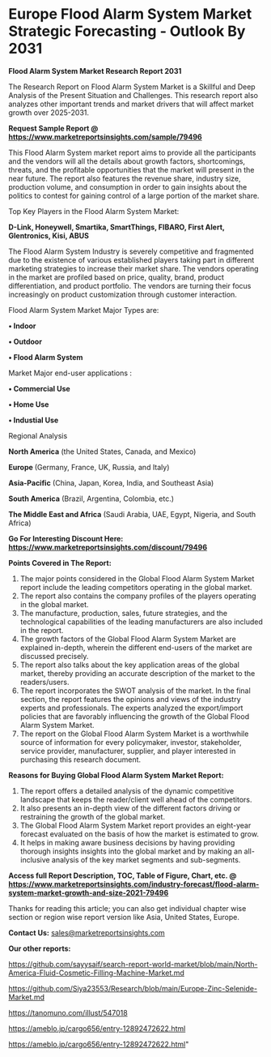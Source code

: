 # Europe Flood Alarm System Market Strategic Forecasting - Outlook By 2031

<strong>Flood Alarm System Market Research Report 2031</strong>

The Research Report on Flood Alarm System Market is a Skillful and Deep Analysis of the Present Situation and Challenges. This research report also analyzes other important trends and market drivers that will affect market growth over 2025-2031.

<strong>Request Sample Report @ <a href=https://www.marketreportsinsights.com/sample/79496>https://www.marketreportsinsights.com/sample/79496</a></strong>

This Flood Alarm System market report aims to provide all the participants and the vendors will all the details about growth factors, shortcomings, threats, and the profitable opportunities that the market will present in the near future. The report also features the revenue share, industry size, production volume, and consumption in order to gain insights about the politics to contest for gaining control of a large portion of the market share.

Top Key Players in the Flood Alarm System Market:

<strong>D-Link, Honeywell, Smartika, SmartThings, FIBARO, First Alert, Glentronics, Kisi, ABUS</strong>

The Flood Alarm System Industry is severely competitive and fragmented due to the existence of various established players taking part in different marketing strategies to increase their market share. The vendors operating in the market are profiled based on price, quality, brand, product differentiation, and product portfolio. The vendors are turning their focus increasingly on product customization through customer interaction.

Flood Alarm System Market Major Types are:

<strong>• Indoor

• Outdoor

• Flood Alarm System</strong>

Market Major end-user applications :

<strong>• Commercial Use

• Home Use

• Industial Use</strong>

Regional Analysis

</u><strong><b>North America</b></strong> (the United States, Canada, and Mexico)

<strong><b>Europe </b></strong>(Germany, France, UK, Russia, and Italy)

<strong><b>Asia-Pacific</b></strong> (China, Japan, Korea, India, and Southeast Asia)

<strong><b>South America</b></strong> (Brazil, Argentina, Colombia, etc.)

<strong><b>The Middle East and Africa</b></strong> (Saudi Arabia, UAE, Egypt, Nigeria, and South Africa)

<strong>Go For Interesting Discount Here: <a href=https://www.marketreportsinsights.com/discount/79496>https://www.marketreportsinsights.com/discount/79496</a></strong>

<strong>Points Covered in The Report:</strong>
<ol>
  <li>The major points considered in the Global Flood Alarm System Market report include the leading competitors operating in the global market.</li>
  <li>The report also contains the company profiles of the players operating in the global market.</li>
  <li>The manufacture, production, sales, future strategies, and the technological capabilities of the leading manufacturers are also included in the report.</li>
  <li>The growth factors of the Global Flood Alarm System Market are explained in-depth, wherein the different end-users of the market are discussed precisely.</li>
  <li>The report also talks about the key application areas of the global market, thereby providing an accurate description of the market to the readers/users.</li>
  <li>The report incorporates the SWOT analysis of the market. In the final section, the report features the opinions and views of the industry experts and professionals. The experts analyzed the export/import policies that are favorably influencing the growth of the Global Flood Alarm System Market.</li>
  <li>The report on the Global Flood Alarm System Market is a worthwhile source of information for every policymaker, investor, stakeholder, service provider, manufacturer, supplier, and player interested in purchasing this research document.</li>
</ol>
<strong>Reasons for Buying Global Flood Alarm System Market Report:</strong>

<ol>
  <li>The report offers a detailed analysis of the dynamic competitive landscape that keeps the reader/client well ahead of the competitors.</li>
  <li>It also presents an in-depth view of the different factors driving or restraining the growth of the global market.</li>
  <li>The Global Flood Alarm System Market report provides an eight-year forecast evaluated on the basis of how the market is estimated to grow.</li>
  <li>It helps in making aware business decisions by having providing thorough insights insights into the global market and by making an all-inclusive analysis of the key market segments and sub-segments.</li>
</ol>
<strong>Access full Report Description, TOC, Table of Figure, Chart, etc. @ <a href=https://www.marketreportsinsights.com/industry-forecast/flood-alarm-system-market-growth-and-size-2021-79496>https://www.marketreportsinsights.com/industry-forecast/flood-alarm-system-market-growth-and-size-2021-79496</a></strong>


Thanks for reading this article; you can also get individual chapter wise section or region wise report version like Asia, United States, Europe.

<strong>Contact Us:</strong>
sales@marketreportsinsights.com

<strong>Our other reports:</strong>

<a href=https://github.com/sayysaif/search-report-world-market/blob/main/North-America-Fluid-Cosmetic-Filling-Machine-Market.md>https://github.com/sayysaif/search-report-world-market/blob/main/North-America-Fluid-Cosmetic-Filling-Machine-Market.md</a>

<a href=https://github.com/Siya23553/Research/blob/main/Europe-Zinc-Selenide-Market.md>https://github.com/Siya23553/Research/blob/main/Europe-Zinc-Selenide-Market.md</a>

<a href=https://tanomuno.com/illust/547018>https://tanomuno.com/illust/547018</a>

<a href=https://ameblo.jp/cargo656/entry-12892472622.html>https://ameblo.jp/cargo656/entry-12892472622.html</a>

<a href=https://ameblo.jp/cargo656/entry-12892472622.html>https://ameblo.jp/cargo656/entry-12892472622.html</a>"
